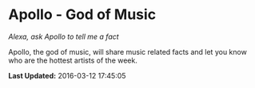 # Apollo - God of Music
*Alexa, ask Apollo to tell me a fact*

Apollo, the god of music, will share music related facts and let you know who are the hottest artists of the week.

**Last Updated:** 2016-03-12 17:45:05